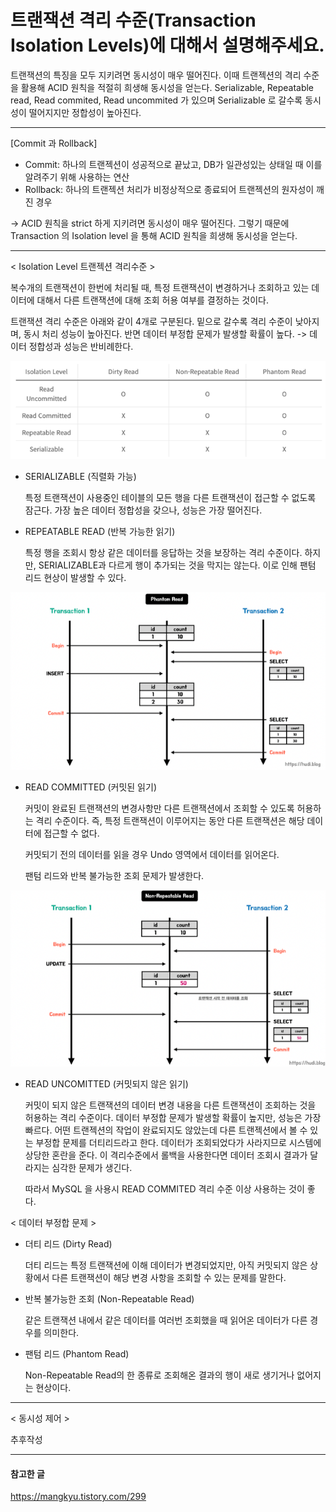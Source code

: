 # 트랜잭션 격리 수준(Transaction Isolation Levels)에 대해서 설명해주세요.
트랜잭션의 특징을 모두 지키려면 동시성이 매우 떨어진다. 이때 트랜젝션의 격리 수준을 활용해 ACID 원칙을 적절히 희생해 동시성을 얻는다.
Serializable, Repeatable read, Read commited, Read uncommited 가 있으며 Serializable 로 갈수록 동시성이 떨어지지만 정합성이 높아진다.

---
[Commit 과 Rollback]
* Commit: 하나의 트랜젝션이 성공적으로 끝났고, DB가 일관성있는 상태일 때 이를 알려주기 위해 사용하는 연산
* Rollback: 하나의 트랜젝션 처리가 비정상적으로 종료되어 트랜젝션의 원자성이 깨진 경우

-> ACID 원칙을 strict 하게 지키려면 동시성이 매우 떨어진다. 그렇기 때문에 Transaction 의 Isolation level 을 통해 ACID 원칙을 희생해 동시성을 얻는다.

---
< Isolation Level 트랜젝션 격리수준 >

복수개의 트랜잭션이 한번에 처리될 때, 특정 트랜잭션이 변경하거나 조회하고 있는 데이터에 대해서 다른 트랜잭션에 대해 조회 허용 여부를 결정하는 것이다.

트랜잭션 격리 수준은 아래와 같이 4개로 구분된다. 밑으로 갈수록 격리 수준이 낮아지며, 동시 처리 성능이 높아진다. 반면 데이터 부정합 문제가 발생할 확률이 높다.
-> 데이터 정합성과 성능은 반비례한다.

<img src="./img.png">

* SERIALIZABLE (직렬화 가능)

  특정 트랜잭션이 사용중인 테이블의 모든 행을 다른 트랜잭션이 접근할 수 없도록 잠근다. 가장 높은 데이터 정합성을 갖으나, 성능은 가장 떨어진다.
* REPEATABLE READ (반복 가능한 읽기)

  특정 행을 조회시 항상 같은 데이터를 응답하는 것을 보장하는 격리 수준이다. 하지만, SERIALIZABLE과 다르게 행이 추가되는 것을 막지는 않는다. 이로 인해 팬텀 리드 현상이 발생할 수 있다.

<img src="./img_1.png">

* READ COMMITTED (커밋된 읽기)

  커밋이 완료된 트랜잭션의 변경사항만 다른 트랜잭션에서 조회할 수 있도록 허용하는 격리 수준이다. 즉, 특정 트랜잭션이 이루어지는 동안 다른 트랜잭션은 해당 데이터에 접근할 수 없다.

  커밋되기 전의 데이터를 읽을 경우 Undo 영역에서 데이터를 읽어온다.

  팬텀 리드와 반복 불가능한 조회 문제가 발생한다.

<img src="./img_2.png">

* READ UNCOMITTED (커밋되지 않은 읽기)

  커밋이 되지 않은 트랜잭션의 데이터 변경 내용을 다른 트랜잭션이 조회하는 것을 허용하는 격리 수준이다. 데이터 부정합 문제가 발생할 확률이 높지만, 성능은 가장 빠르다.
  어떤 트랜젝션의 작업이 완료되지도 않았는데 다른 트랜젝션에서 볼 수 있는 부정합 문제를 더티리드라고 한다. 데이터가 조회되었다가 사라지므로 시스템에 상당한 혼란을 준다.
  이 격리수준에서 롤백을 사용한다면 데이터 조회시 결과가 달라지는 심각한 문제가 생긴다. 

  따라서 MySQL 을 사용시 READ COMMITED 격리 수준 이상 사용하는 것이 좋다.


< 데이터 부정합 문제 >

* 더티 리드 (Dirty Read)

  더티 리드는 특정 트랜잭션에 이해 데이터가 변경되었지만, 아직 커밋되지 않은 상황에서 다른 트랜잭션이 해당 변경 사항을 조회할 수 있는 문제를 말한다.
* 반복 불가능한 조회 (Non-Repeatable Read)

  같은 트랜잭션 내에서 같은 데이터를 여러번 조회했을 때 읽어온 데이터가 다른 경우를 의미한다.
* 팬텀 리드 (Phantom Read)

  Non-Repeatable Read의 한 종류로 조회해온 결과의 행이 새로 생기거나 없어지는 현상이다.

---
< 동시성 제어 >

추후작성

---

#### 참고한 글
https://mangkyu.tistory.com/299
